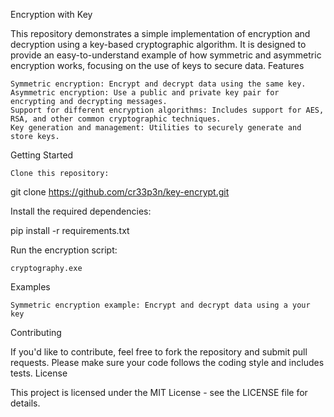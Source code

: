 Encryption with Key

This repository demonstrates a simple implementation of encryption and decryption using a key-based cryptographic algorithm. It is designed to provide an easy-to-understand example of how symmetric and asymmetric encryption works, focusing on the use of keys to secure data.
Features

    Symmetric encryption: Encrypt and decrypt data using the same key.
    Asymmetric encryption: Use a public and private key pair for encrypting and decrypting messages.
    Support for different encryption algorithms: Includes support for AES, RSA, and other common cryptographic techniques.
    Key generation and management: Utilities to securely generate and store keys.

Getting Started

    Clone this repository: 

git clone https://github.com/cr33p3n/key-encrypt.git

Install the required dependencies:

pip install -r requirements.txt

Run the encryption script:

    cryptography.exe

Examples

    Symmetric encryption example: Encrypt and decrypt data using a your key

Contributing

If you'd like to contribute, feel free to fork the repository and submit pull requests. Please make sure your code follows the coding style and includes tests.
License

This project is licensed under the MIT License - see the LICENSE file for details.
